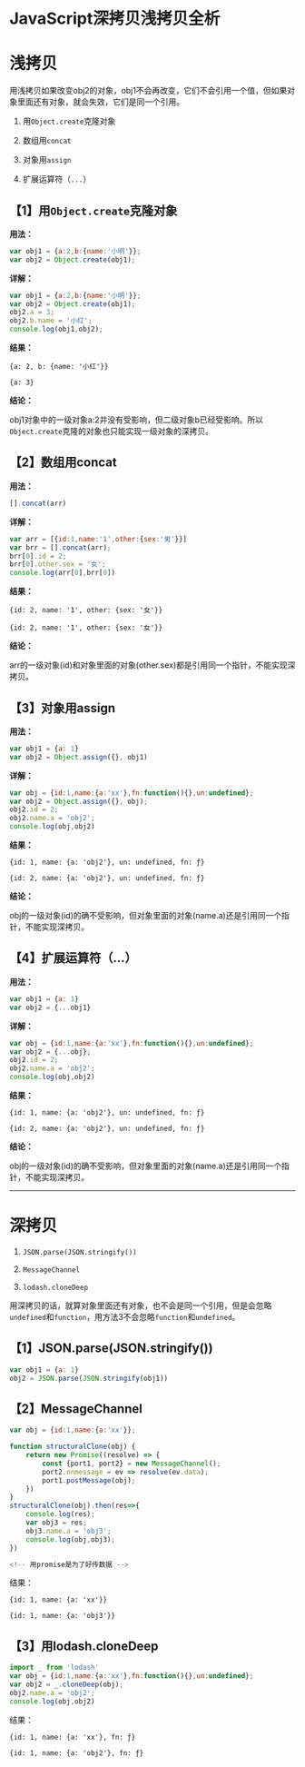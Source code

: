 # JavaScript深拷贝浅拷贝全析

# 浅拷贝

用浅拷贝如果改变obj2的对象，obj1不会再改变，它们不会引用一个值，但如果对象里面还有对象，就会失效，它们是同一个引用。

1. 用`Object.create`克隆对象

2. 数组用`concat`

3. 对象用`assign`

4. 扩展运算符（`...`）

## 【1】用`Object.create`克隆对象

**用法：**

```js
var obj1 = {a:2,b:{name:'小明'}};
var obj2 = Object.create(obj1);
```

**详解：**

```js
var obj1 = {a:2,b:{name:'小明'}};
var obj2 = Object.create(obj1);
obj2.a = 3;
obj2.b.name = '小红';
console.log(obj1,obj2);
```

**结果：**

```
{a: 2, b: {name: '小红'}}

{a: 3}
```

**结论：**

obj1对象中的一级对象a:2并没有受影响，但二级对象b已经受影响。所以`Object.create`克隆的对象也只能实现一级对象的深拷贝。


## 【2】数组用concat

**用法：**

```js
[].concat(arr)
```

**详解：**

```js
var arr = [{id:1,name:'1',other:{sex:'男'}}]
var brr = [].concat(arr);
brr[0].id = 2;
brr[0].other.sex = '女';
console.log(arr[0],brr[0])
```
**结果：**

```
{id: 2, name: '1', other: {sex: '女'}}

{id: 2, name: '1', other: {sex: '女'}}
```

**结论：**

arr的一级对象(id)和对象里面的对象(other.sex)都是引用同一个指针，不能实现深拷贝。


## 【3】对象用assign

**用法：**

```js
var obj1 = {a: 1}
var obj2 = Object.assign({}, obj1)
```

**详解：**

```js
var obj = {id:1,name:{a:'xx'},fn:function(){},un:undefined};
var obj2 = Object.assign({}, obj);
obj2.id = 2;
obj2.name.a = 'obj2';
console.log(obj,obj2)
```
**结果：**

```
{id: 1, name: {a: 'obj2'}, un: undefined, fn: ƒ}

{id: 2, name: {a: 'obj2'}, un: undefined, fn: ƒ}
```

**结论：**

obj的一级对象(id)的确不受影响，但对象里面的对象(name.a)还是引用同一个指针，不能实现深拷贝。

## 【4】扩展运算符（...）

**用法：**

```js
var obj1 = {a: 1}
var obj2 = {...obj1}
```

**详解：**

```js
var obj = {id:1,name:{a:'xx'},fn:function(){},un:undefined};
var obj2 = {...obj};
obj2.id = 2;
obj2.name.a = 'obj2';
console.log(obj,obj2)
```
**结果：**

```
{id: 1, name: {a: 'obj2'}, un: undefined, fn: ƒ}

{id: 2, name: {a: 'obj2'}, un: undefined, fn: ƒ}
```

**结论：**

obj的一级对象(id)的确不受影响，但对象里面的对象(name.a)还是引用同一个指针，不能实现深拷贝。

---

# 深拷贝

1. `JSON.parse(JSON.stringify())`

2. `MessageChannel`

3. `lodash.cloneDeep`

用深拷贝的话，就算对象里面还有对象，也不会是同一个引用，但是会忽略`undefined`和`function`，用方法3不会忽略`function`和`undefined`。

## 【1】JSON.parse(JSON.stringify())


```js
var obj1 = {a: 1}
obj2 = JSON.parse(JSON.stringify(obj1))
```


## 【2】MessageChannel

```js
var obj = {id:1,name:{a:'xx'}};

function structuralClone(obj) {
    return new Promise((resolve) => {
        const {port1, port2} = new MessageChannel();
        port2.onmessage = ev => resolve(ev.data);
        port1.postMessage(obj);
    })
}
structuralClone(obj).then(res=>{
    console.log(res);
    var obj3 = res;
    obj3.name.a = 'obj3';
    console.log(obj,obj3);
})

<!-- 用promise是为了好传数据 -->
```

结果：

```
{id: 1, name: {a: 'xx'}}

{id: 1, name: {a: 'obj3'}}
```

## 【3】用lodash.cloneDeep

```js
import _ from 'lodash'
var obj = {id:1,name:{a:'xx'},fn:function(){},un:undefined};
var obj2 = _.cloneDeep(obj);
obj2.name.a = 'obj2';
console.log(obj,obj2)
```



结果：

```
{id: 1, name: {a: 'xx'}, fn: ƒ}

{id: 1, name: {a: 'obj2'}, fn: ƒ}
```